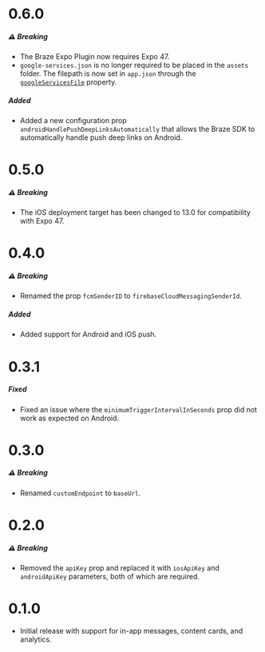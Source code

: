 # 0.6.0

##### ⚠ Breaking
- The Braze Expo Plugin now requires Expo 47.
- `google-services.json` is no longer required to be placed in the `assets` folder. The filepath is now set in `app.json` through the [`googleServicesFile`](https://docs.expo.dev/versions/latest/config/app/#googleservicesfile-1) property.

##### Added
- Added a new configuration prop `androidHandlePushDeepLinksAutomatically` that allows the Braze SDK to automatically handle push deep links on Android.

# 0.5.0

##### ⚠ Breaking
- The iOS deployment target has been changed to 13.0 for compatibility with Expo 47.

# 0.4.0

##### ⚠ Breaking
- Renamed the prop `fcmSenderID` to `firebaseCloudMessagingSenderId`.

##### Added
- Added support for Android and iOS push.

# 0.3.1

##### Fixed
- Fixed an issue where the `minimumTriggerIntervalInSeconds` prop did not work as expected on Android.

# 0.3.0

##### ⚠ Breaking
- Renamed `customEndpoint` to `baseUrl`.

# 0.2.0

##### ⚠ Breaking
- Removed the `apiKey` prop and replaced it with `iosApiKey` and `androidApiKey` parameters, both of which are required.

# 0.1.0

- Initial release with support for in-app messages, content cards, and analytics.
